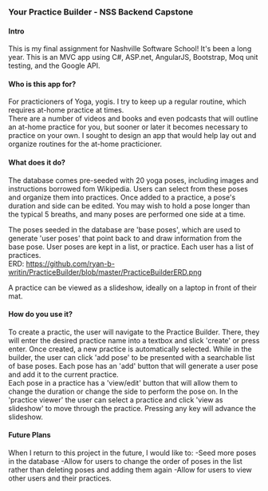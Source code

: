 ###  Your Practice Builder - NSS Backend Capstone
#### Intro

This is my final assignment for Nashville Software School! It's been a long year. 
This is an MVC app using C#, ASP.net, AngularJS, Bootstrap, Moq unit testing, and the Google API.

#### Who is this app for?
For practicioners of Yoga, yogis. I try to keep up a regular routine, which requires at-home practice at times.  
There are a number of videos and books and even podcasts that will outline an at-home practice for you, but sooner or later it becomes necessary to practice on your own. I sought to design an app that would help lay out and organize routines for the at-home practicioner.  

#### What does it do?
The database comes pre-seeded with 20 yoga poses, including images and instructions borrowed fom Wikipedia. 
Users can select from these poses and organize them into practices. Once added to a practice, a pose's duration and side can be edited. You may wish to hold a pose longer than the typical 5 breaths, and many poses are performed one side at a time.  

The poses seeded in the database are 'base poses', which are used to generate 'user poses' that point back to and draw information from the base pose.
User poses are kept in a list, or practice. Each user has a list of practices.  
ERD: https://github.com/ryan-b-writin/PracticeBuilder/blob/master/PracticeBuilderERD.png  

A practice can be viewed as a slideshow, ideally on a laptop in front of their mat.

#### How do you use it?

To create a practic, the user will navigate to the Practice Builder. There, they will enter the desired practice name into a textbox and slick 'create' or press enter.
Once created, a new practice is automatically selected. While in the builder, the user can click 'add pose' to be presented with a searchable list of base poses. Each pose has an 'add' button that will generate a user pose and add it to the current practice.  
Each pose in a practice has a 'view/edit' button that will allow them to change the duration or change the side to perform the pose on.
In the 'practice viewer' the user can select a practice and click 'view as slideshow' to move through the practice. Pressing any key will advance the slideshow.

#### Future Plans

When I return to this project in the future, I would like to:
-Seed more poses in the database
-Allow for users to change the order of poses in the list rather than deleting poses and adding them again
-Allow for users to view other users and their practices.
